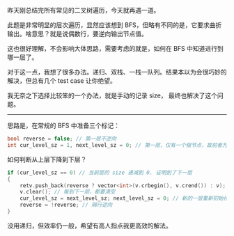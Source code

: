 昨天刚总结完所有常见的二叉树遍历，今天就再遇一道。

此题是非常明显的层次遍历，显然应该想到 BFS，但略有不同的是，它要求曲折输出。啥意思？就是说偶数行，要逆向输出节点值。

这也很好理解，不会影响大体思路，需要考虑的就是，如何在 BFS 中知道进行到哪一层了。

对于这一点，我想了很多办法。递归、双栈、一栈一队列。结果本以为会很巧妙的解决，但总有几个 test case 让你绝望。

我无奈之下选择比较笨的一个办法，就是手动的记录 size， 最终也解决了这个问题。

----

思路是，在常规的 BFS 中准备三个标记：

```cpp
bool reverse = false; // 第一层不逆向
int cur_level_sz = 1, next_level_sz = 0; // 第一层，仅有一个根节点，故前者为 1，下一层需要在 BFS 中记录，故初始化为 0.
```

如何判断从上层下降到下层？

```cpp
if (cur_level_sz == 0) // 当前层的 size 递减到 0. 证明到了下一层
{
    retv.push_back(reverse ? vector<int>(v.crbegin(), v.crend()) : v); // 若需要逆向，则存储逆，否则直接存储 v
    v.clear(); // 每到下一层，都要清空
    cur_level_sz = next_level_sz; next_level_sz = 0; // 新的一层重新初始化
    reverse = !reverse; // 隔行逆向
}
```

没用递归，但效率仍一般，希望有高人指点我更高效的解法。
